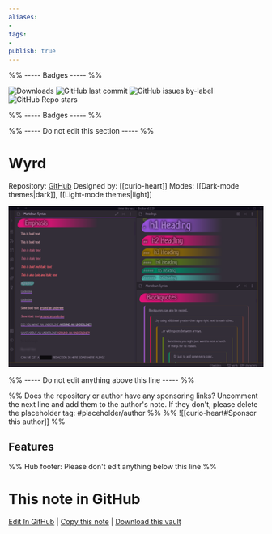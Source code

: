 ```yaml
---
aliases:
- 
tags: 
- 
publish: true
---
```


%% ----- Badges ----- %%

![Downloads](https://img.shields.io/badge/downloads-27997-573E7A?style=for-the-badge&logo=)
![GitHub last commit](https://img.shields.io/github/last-commit/curio-heart/obsidian-wyrd?color=573E7A&label=last%20update&logo=github&style=for-the-badge)
![GitHub issues by-label](https://img.shields.io/github/issues/curio-heart/obsidian-wyrd/help%20wanted?color=573E7A&logo=github&style=for-the-badge) 
![GitHub Repo stars](https://img.shields.io/github/stars/curio-heart/obsidian-wyrd?color=573E7A&logo=github&style=for-the-badge)

%% ----- Badges ----- %%

%% ----- Do not edit this section ----- %%

# Wyrd

Repository: [GitHub](https://github.com/curio-heart/obsidian-wyrd)
Designed by: [[curio-heart]]
Modes: [[Dark-mode themes|dark]], [[Light-mode themes|light]]



![screenshot](https://github.com/curio-heart/obsidian-wyrd/raw/HEAD/img/Wyrd.png)

%% ----- Do not edit anything above this line ----- %% 

%% Does the repository or author have any sponsoring links? Uncomment the next line and add them to the author's note. If they don't, please delete the placeholder tag: #placeholder/author %%
%% ![[curio-heart#Sponsor this author]] %%


## Features



%% Hub footer: Please don't edit anything below this line %%

# This note in GitHub

<span class="git-footer">[Edit In GitHub](https://github.dev/obsidian-community/obsidian-hub/blob/main/02%20-%20Community%20Expansions/02.05%20All%20Community%20Expansions/Themes/Wyrd.md "git-hub-edit-note") | [Copy this note](https://raw.githubusercontent.com/obsidian-community/obsidian-hub/main/02%20-%20Community%20Expansions/02.05%20All%20Community%20Expansions/Themes/Wyrd.md "git-hub-copy-note") | [Download this vault](https://github.com/obsidian-community/obsidian-hub/archive/refs/heads/main.zip "git-hub-download-vault") </span>
